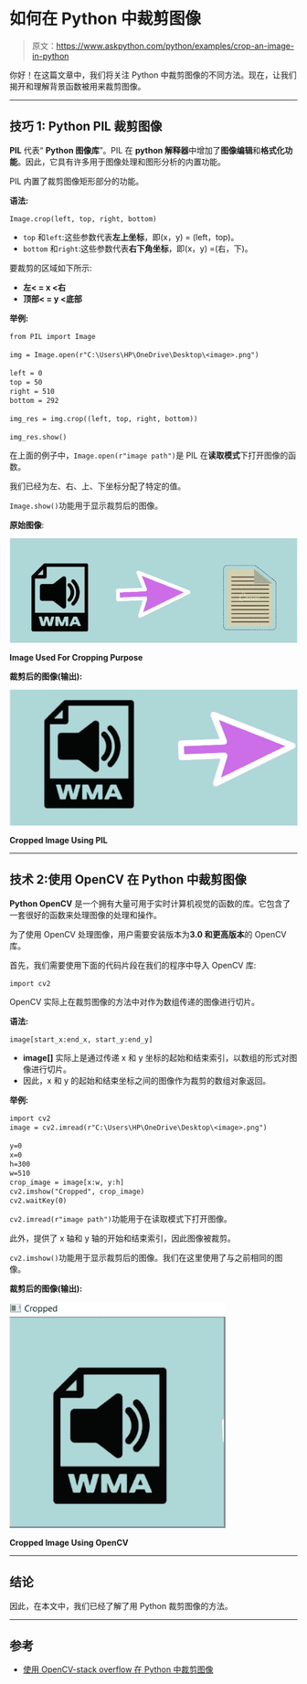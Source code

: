 # 如何在 Python 中裁剪图像

> 原文：<https://www.askpython.com/python/examples/crop-an-image-in-python>

你好！在这篇文章中，我们将关注 Python 中裁剪图像的不同方法。现在，让我们揭开和理解背景函数被用来裁剪图像。

* * *

## 技巧 1: Python PIL 裁剪图像

**PIL** 代表“ **Python 图像库**”。PIL 在 **python 解释器**中增加了**图像编辑**和**格式化功能**。因此，它具有许多用于图像处理和图形分析的内置功能。

PIL 内置了裁剪图像矩形部分的功能。

**语法:**

```
Image.crop(left, top, right, bottom)

```

*   `top` 和`left`:这些参数代表**左上坐标**，即(x，y) = (left，top)。
*   `bottom` 和`right`:这些参数代表**右下角坐标**，即(x，y) =(右，下)。

要裁剪的区域如下所示:

*   **左< = x <右**
*   **顶部< = y <底部**

**举例:**

```
from PIL import Image 

img = Image.open(r"C:\Users\HP\OneDrive\Desktop\<image>.png") 

left = 0
top = 50
right = 510
bottom = 292

img_res = img.crop((left, top, right, bottom)) 

img_res.show() 

```

在上面的例子中，`Image.open(r"image path")`是 PIL 在**读取模式**下打开图像的函数。

我们已经为左、右、上、下坐标分配了特定的值。

`Image.show()`功能用于显示裁剪后的图像。

**原始图像**:

![Image Used For Cropping Purpose](img/f5a2ac52e296264ce4231a900ba13488.png)

**Image Used For Cropping Purpose**

**裁剪后的图像(输出):**

![Cropped Image Using PIL](img/419ee4b7c0649ff3bfe93d7aa8674537.png)

**Cropped Image Using PIL**

* * *

## 技术 2:使用 OpenCV 在 Python 中裁剪图像

**Python OpenCV** 是一个拥有大量可用于实时计算机视觉的函数的库。它包含了一套很好的函数来处理图像的处理和操作。

为了使用 OpenCV 处理图像，用户需要安装版本为**3.0 和更高版本**的 OpenCV 库。

首先，我们需要使用下面的代码片段在我们的程序中导入 OpenCV 库:

```
import cv2

```

OpenCV 实际上在裁剪图像的方法中对作为数组传递的图像进行切片。

**语法:**

```
image[start_x:end_x, start_y:end_y]

```

*   **image[]** 实际上是通过传递 x 和 y 坐标的起始和结束索引，以数组的形式对图像进行切片。
*   因此，x 和 y 的起始和结束坐标之间的图像作为裁剪的数组对象返回。

**举例:**

```
import cv2
image = cv2.imread(r"C:\Users\HP\OneDrive\Desktop\<image>.png")

y=0
x=0
h=300
w=510
crop_image = image[x:w, y:h]
cv2.imshow("Cropped", crop_image)
cv2.waitKey(0)

```

`cv2.imread(r"image path")`功能用于在读取模式下打开图像。

此外，提供了 x 轴和 y 轴的开始和结束索引，因此图像被裁剪。

`cv2.imshow()`功能用于显示裁剪后的图像。我们在这里使用了与之前相同的图像。

**裁剪后的图像(输出):**

![Cropped Image Using OpenCV](img/2449bc29a42bbaa0ea539059d1459d54.png)

**Cropped Image Using OpenCV**

* * *

## 结论

因此，在本文中，我们已经了解了用 Python 裁剪图像的方法。

* * *

## 参考

*   [使用 OpenCV-stack overflow 在 Python 中裁剪图像](https://stackoverflow.com/questions/15589517/how-to-crop-an-image-in-opencv-using-python)